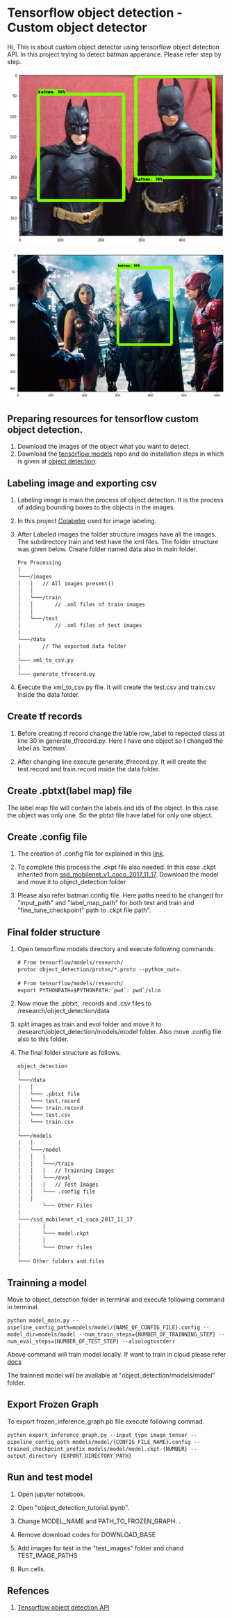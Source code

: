# Tensorflow object detection - Custom object detector

Hi, This is about custom object detector using tensorflow object detection API. In this project trying to detect batman apperance. Please refer step by step.

![Result](/results/result1.png)

![Result](/results/result2.png)

## Preparing resources for tensorflow custom object detection.

1. Download the images of the object what you want to detect.
2. Download the [tensorflow models](https://github.com/tensorflow/models) repo and do installation steps in which is given at [object detection](https://github.com/tensorflow/models/blob/master/research/object_detection/g3doc/installation.md).

## Labeling image and exporting csv

1. Labeling image is main the process of object detection. It is the process of adding bounding boxes to the objects in the images.

2. In this project [Colabeler](http://www.colabeler.com) used for image labeling.

3. After Labeled images the folder structure images have all the images. The subdirectory train and test have the xml files. The folder structure was given below. Create folder named data also in main folder.

	```
	Pre Processing
	|
	└───/images
	│   │   // All images present()
	│   │
	│   └───/train
	│   │   	// .xml files of train images 
	│   │
	│   └───/test 
	│		  	// .xml files of test images
	|
	└───/data
	│		// The exported data folder
	│   
	└─── xml_to_csv.py
	│   
	└─── generate_tfrecord.py
	```

4. Execute the xml\_to\_csv.py file. It will create the test.csv and train.csv inside the data folder.

## Create tf records

1. Before creating tf record change the lable row\_label to repected class at line 30 in generate_tfrecord.py. Here I have one object so I changed the label as 'batman'

2. After changing line execute generate_tfrecord.py. It will create the test.record and train.record inside the data folder.

## Create .pbtxt(label map) file

The label map file will contain the labels and ids of the object. In this case the object was only one. So the pbtxt file have label for only one object.

## Create .config file

1. The creation of .config file for explained in this [link](https://github.com/tensorflow/models/blob/master/research/object_detection/g3doc/configuring_jobs.md).

2. To complete this process the .ckpt file also needed. In this case .ckpt inherited from [ssd\_mobilenet\_v1\_coco\_2017\_11\_17](http://download.tensorflow.org/models/object_detection/ssd_mobilenet_v1_coco_2017_11_17.tar.gz). Download the model and move it to object\_detection folder
 
3. Please also refer batman.config file. Here paths need to be changed for "input\_path" and "label\_map\_path" for both test and train and "fine\_tune\_checkpoint" path to .ckpt file path".



## Final folder structure

1. Open tensorflow models directory and execute following commands.

	```
	# From tensorflow/models/research/
	protoc object_detection/protos/*.proto --python_out=.
	
	# From tensorflow/models/research/
	export PYTHONPATH=$PYTHONPATH:`pwd`:`pwd`/slim 
	
	```

2. Now move the .pbtxt, .records and .csv files to /research/object_detection/data

3. split images as train and evol folder and move it to /research/object_detection/models/model folder. Also move .config file also to this folder.

4. The final folder structure as follows.

	```
	object_detection
	|
	└───/data
	│   │   
	│   └─── .pbtxt file
	│   └─── test.record 
	│   └─── train.record 
	│   └─── test.csv
	│   └─── train.csv 
	|
	└───/models
	│	│
	│	└───/model
	│	│	│
	│	│	└───/train
	│	│	│	// Trainning Images
	│	│	└───/eval
	│	│	│	// Test Images
	│	│	└─── .config file
	│	│
	│       └─── Other Files
	│
	└───/ssd_mobilenet_v1_coco_2017_11_17
	│	    │
	│	    └─── model.ckpt
	│	    │
	│	    └─── Other files
	│   
	└─── Other folders and files
	```


## Trainning a model

Move to object\_detection folder in terminal and execute following command in terminal.

```
python model_main.py --pipeline_config_path=models/model/{NAME_OF_CONFIG_FILE}.config --model_dir=models/model --num_train_steps={NUMBER_OF_TRAINNING_STEP} --num_eval_steps={NUMBER_OF_TEST_STEP} --alsologtostderr
```

Above command will train model locally. If want to train in cloud please refer [docs](https://github.com/tensorflow/models/blob/master/research/object_detection/g3doc/running_on_cloud.md)

The trainned model will be available at "object\_detection/models/model" folder.

## Export Frozen Graph

To export frozen_inference\_graph.pb file execute following commad.

	python export_inference_graph.py --input_type image_tensor --pipeline_config_path models/model/{CONFIG_FILE_NAME}.config --trained_checkpoint_prefix models/model/model.ckpt-{NUMBER} --output_directory {EXPORT_DIRECTORY_PATH}
	
## Run and test model

1. Open jupyter notebook.

2. Open "object\_detection\_tutorial.ipynb".

3. Change MODEL\_NAME and PATH\_TO\_FROZEN\_GRAPH.
.
4. Remove download codes for DOWNLOAD\_BASE

5. Add images for test in the "test\_images" folder and chand TEST\_IMAGE\_PATHS

6. Run cells.

## Refences

1. [Tensorflow object detection API](https://github.com/tensorflow/models/tree/master/research/object_detection)

	
